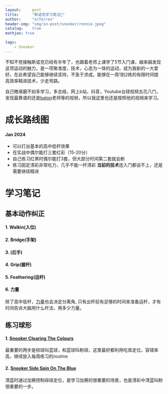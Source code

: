 ```yaml
---
layout:     post
title:      "斯诺克学习笔记🎱"
author:     "xcTorres"
header-img: "img/in-post/snooker/ronnie.jpeg"
catalog:    true
mathjax: true

tags:
    - Snooker
---  
```


不知不觉接触斯诺克已经有半年了，也跟着老师上课学了5节入门课，越来越发现这项运动的魅力，是一项聚准度，技术，心态为一体的运动，成为我新的一大爱好。在此希望自己能够继续坚持，不急于求成，能够在一周1到2练的有限时间提高效率精进技术，少走弯路。

自己瞎琢磨不如多学习，多总结，网上b站，抖音，Youtube台球视频五花八门，发现最靠谱的还是[baton](https://www.bartonsnooker.co.uk/)老师等的视频，所以我这里也还是按照他的视频来学习。

# 成长路线图
#### Jan 2024
- 可以打出基本的高中低杆效果
- 在实战中偶尔能打三套红彩（15-20分）
- 自己练习红黑时偶尔能打3套，但大部分时间第二套就会断
- 练习固定清彩非常吃力，几乎不能一杆清彩
**当前的技术**连入门都谈不上，还是需要继续精进

# 学习笔记
## 基本动作纠正
#### 1. Walkin(入位)
#### 2. Bridge(手架)
#### 3. (后手)
#### 4. Grip(握杆)
#### 5. Feathering(运杆)
#### 6. 力量  
除了高中低杆，[力量]([https://www.youtube.com/watch?v=RrUyLmGbzlk&t=21s])也会决定分离角, 只有出杆前有足够的时间来准备运杆，才有时间告诉大脑用什么杆法，用多少力量。

## 练习球形
#### 1. [Snooker Clearing The Colours](https://www.youtube.com/watch?v=BnLJ2znIFh4)
最重要的两步是棕球叫蓝球，和蓝球叫粉球，这里最好都利用吃库走位，容错率高，继续放入每周练习的routine
#### 2. [Snooker Side Spin On The Blue](https://www.youtube.com/watch?v=HYFmkCzJZ7A&t=2s)
清蓝时通过加赛控制母球走位，是学习加赛的很重要的场景，也是清彩中清蓝叫粉很重要的一步。






